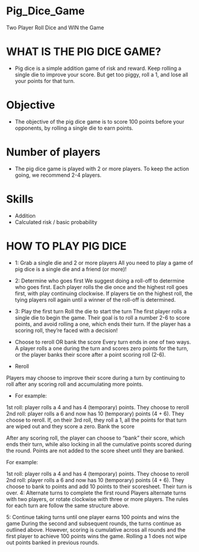 # Pig_Dice_Game
Two Player Roll Dice and WIN the Game

# WHAT IS THE PIG DICE GAME?
- Pig dice is a simple addition game of risk and reward. Keep rolling a single die to improve your score. But get too piggy, roll a 1, and lose all your points for that turn.

# Objective
- The objective of the pig dice game is to score 100 points before your opponents, by rolling a single die to earn points.

# Number of players
- The pig dice game is played with 2 or more players. To keep the action going, we recommend 2-4 players.

# Skills
- Addition
- Calculated risk / basic probability

# HOW TO PLAY PIG DICE
- 1: Grab a single die and 2 or more players
All you need to play a game of pig dice is a single die and a friend (or more)!

- 2: Determine who goes first
We suggest doing a roll-off to determine who goes first. Each player rolls the die once and the highest roll goes first, with play continuing clockwise. If players tie on the highest roll, the tying players roll again until a winner of the roll-off is determined.

- 3: Play the first turn
Roll the die to start the turn
The first player rolls a single die to begin the game. Their goal is to roll a number 2-6 to score points, and avoid rolling a one, which ends their turn. If the player has a scoring roll, they’re faced with a decision!

- Choose to reroll OR bank the score
Every turn ends in one of two ways. A player rolls a one during the turn and scores zero points for the turn, or the player banks their score after a point scoring roll (2-6).

- Reroll

Players may choose to improve their score during a turn by continuing to roll after any scoring roll and accumulating more points.

- For example:

1st roll: player rolls a 4 and has 4 (temporary) points. They choose to reroll
2nd roll: player rolls a 6 and now has 10 (temporary) points (4 + 6). They choose to reroll.
If, on their 3rd roll, they roll a 1, all the points for that turn are wiped out and they score a zero.
Bank the score

After any scoring roll, the player can choose to “bank” their score, which ends their turn, while also locking in all the cumulative points scored during the round. Points are not added to the score sheet until they are banked.

For example:

1st roll: player rolls a 4 and has 4 (temporary) points. They choose to reroll
2nd roll: player rolls a 6 and now has 10 (temporary) points (4 + 6). They choose to bank to points and add 10 points to their scoresheet. Their turn is over.
4: Alternate turns to complete the first round
Players alternate turns with two players, or rotate clockwise with three or more players. The rules for each turn are follow the same structure above.

5: Continue taking turns until one player earns 100 points and wins the game
During the second and subsequent rounds, the turns continue as outlined above. However, scoring is cumulative across all rounds and the first player to achieve 100 points wins the game. Rolling a 1 does not wipe out points banked in previous rounds.